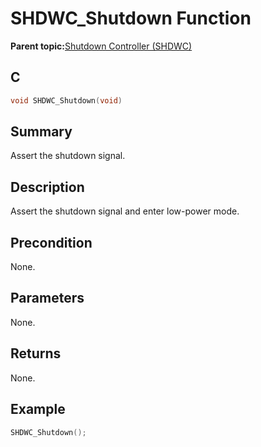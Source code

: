 # SHDWC\_Shutdown Function

**Parent topic:**[Shutdown Controller \(SHDWC\)](GUID-D4DB3E69-9AEA-47F9-A76D-D123E7E252AA.md)

## C

```c
void SHDWC_Shutdown(void)
```

## Summary

Assert the shutdown signal.

## Description

Assert the shutdown signal and enter low-power mode.

## Precondition

None.

## Parameters

None.

## Returns

None.

## Example

```c
SHDWC_Shutdown();
```

